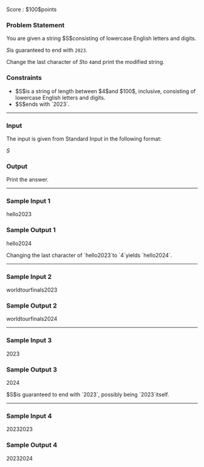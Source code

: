 
<div>

<span>

<span>

<p>
Score : $100$points
</p>

<div>

<section>

### **Problem Statement**

<p>
You are given a string $S$consisting of lowercase English letters and digits.

$S$is guaranteed to end with `2023`.

Change the last character of $S$to `4`and print the modified string.
</p>

</section>

</div>

<div>

<section>

### **Constraints**

<ul>

<li>
$S$is a string of length between $4$and $100$, inclusive, consisting of lowercase English letters and digits.
</li>

<li>
$S$ends with `2023`.
</li>

</ul>

</section>

</div>

---

<div>

<div>

<section>

### **Input**

<p>
The input is given from Standard Input in the following format:
</p>

<div>

$S$
</div>

</section>

</div>

<div>

<section>

### **Output**

<p>
Print the answer.
</p>

</section>

</div>

</div>

---

<div>

<section>

### **Sample Input 1**

<div>

hello2023

</div>

</section>

</div>

<div>

<section>

### **Sample Output 1**

<div>

hello2024

</div>

<p>
Changing the last character of `hello2023`to `4`yields `hello2024`.
</p>

</section>

</div>

---

<div>

<section>

### **Sample Input 2**

<div>

worldtourfinals2023

</div>

</section>

</div>

<div>

<section>

### **Sample Output 2**

<div>

worldtourfinals2024

</div>

</section>

</div>

---

<div>

<section>

### **Sample Input 3**

<div>

2023

</div>

</section>

</div>

<div>

<section>

### **Sample Output 3**

<div>

2024

</div>

<p>
$S$is guaranteed to end with `2023`, possibly being `2023`itself.
</p>

</section>

</div>

---

<div>

<section>

### **Sample Input 4**

<div>

20232023

</div>

</section>

</div>

<div>

<section>

### **Sample Output 4**

<div>

20232024

</div>

</section>

</div>

</span>

</span>

</div>
